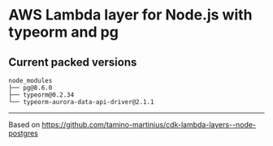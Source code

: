 # AWS Lambda layer for Node.js with typeorm and pg

## Current packed versions

```
node_modules
├── pg@8.6.0
├── typeorm@0.2.34
└── typeorm-aurora-data-api-driver@2.1.1
```

---

Based on https://github.com/tamino-martinius/cdk-lambda-layers--node-postgres
